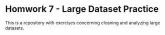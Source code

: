 # Homwork 7 - Large Dataset Practice

This is a repository with exercises concerning cleaning and analyzing large datasets.

